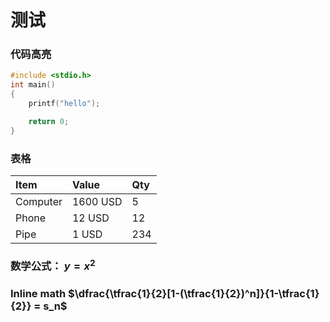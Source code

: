 # 测试
### 代码高亮
```C
#include <stdio.h>
int main()
{
    printf("hello");

    return 0;
}
```

### 表格
| Item     | Value    | Qty  |
| :------- | :------- | :--- |
| Computer | 1600 USD | 5    |
| Phone    | 12 USD   | 12   |
| Pipe     | 1 USD    | 234  |

### 数学公式： $y=x^2$
### Inline math $\dfrac{\tfrac{1}{2}[1-(\tfrac{1}{2})^n]}{1-\tfrac{1}{2}} = s_n$